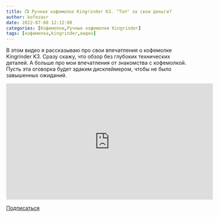 ```yaml
---
title: 📺 Ручная кофемолка Kingrinder K3. "Топ" за свои деньги?
author: kofezavr
date: 2022-07-08 12:12:00
categories: [Кофемолки,Ручные кофемолки Kingrinder]
tags: [кофемолка,kingrinder,видео]
---
```


В этом видео я рассказываю про свои впечатления о кофемолке Kingrinder K3. Сразу скажу, что обзор без глубоких технических деталей. А больше про мои впечатления от знакомства с кофемолкой. Пусть эта оговорка будет эдаким дисклеймером, чтобы не было завышенных ожиданий.

<p><iframe width="560" height="315" src="https://www.youtube.com/embed/2mJBoMQ0dwU?controls=0" title="YouTube video player" frameborder="0" allow="accelerometer; autoplay; clipboard-write; encrypted-media; gyroscope; picture-in-picture" allowfullscreen></iframe></p>

<a href="https://www.youtube.com/c/Coffeesaurus?sub_confirmation=1"><span><i class="fab fa-youtube"></i> Подписаться</span></a>
